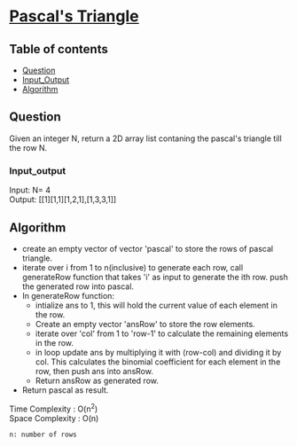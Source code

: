 # [Pascal's Triangle](https://www.codingninjas.com/codestudio/problems/pascal-s-triangle_8230805?challengeSlug=striver-sde-challenge&leftPanelTab=0)

## Table of contents

- [Question](#question)
- [Input_Output](#input_output)
- [Algorithm](#algorithm)

## Question
Given an integer N, return a 2D array list contaning the pascal's triangle till the row N.

### Input_output
Input: N= 4 </br>
Output: [[1][1,1][1,2,1],[1,3,3,1]]

## Algorithm
- create an empty vector of vector 'pascal' to store the rows of pascal triangle.
- iterate over i from 1 to n(inclusive) to generate each row, call generateRow function that takes 'i' as input to generate the ith row. push the generated row into pascal.
- In generateRow function:
    - intialize ans to 1, this will hold the current value of each element in the row.
    - Create an empty vector 'ansRow' to store the row elements.
    - iterate over 'col' from 1 to 'row-1' to calculate the remaining elements in the row.
    - in loop update ans by multiplying it with (row-col) and dividing it by col. This calculates the binomial coefficient for each element in the row, then push ans into ansRow.
    - Return ansRow as generated row.
- Return pascal as result.

Time Complexity : O(n<sup>2</sup>)</br>
Space Complexity : O(n)

<code>n: number of rows </code>